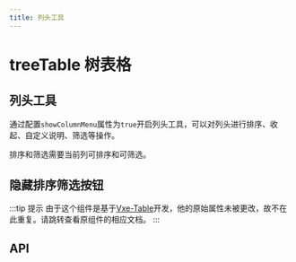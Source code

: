 ```yaml
---
title: 列头工具
---
```


# treeTable 树表格

## 列头工具

通过配置`showColumnMenu`属性为`true`开启列头工具，可以对列头进行排序、收起、自定义说明、筛选等操作。

排序和筛选需要当前列可排序和可筛选。

<demo-preview2 path="./headerController.vue" />

## 隐藏排序筛选按钮

<demo-preview2 path="./hideSortFilter.vue" />

:::tip 提示
由于这个组件是基于[Vxe-Table](https://vxetable.cn/#/table/api)开发，他的原始属性未被更改，故不在此重复。请跳转查看原组件的相应文档。
:::

## API

<API src="../table.json" lang="zh"></API>